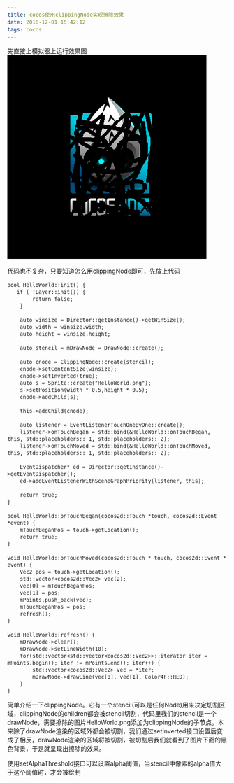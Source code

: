 ```yaml
---
title: cocos使用clippingNode实现擦除效果
date: 2016-12-01 15:42:12
tags: cocos
---
```


先直接上模拟器上运行效果图
![img](cocos-clippingNode/3F578633-F7F8-40B3-A5E1-A009FCB6D110.png)

代码也不复杂，只要知道怎么用clippingNode即可，先放上代码

```
bool HelloWorld::init() {
   if ( !Layer::init()) {
        return false;
    }
    
    auto winsize = Director::getInstance()->getWinSize();
    auto width = winsize.width;
    auto height = winsize.height;

    auto stencil = mDrawNode = DrawNode::create();
    
    auto cnode = ClippingNode::create(stencil);
    cnode->setContentSize(winsize);
    cnode->setInverted(true);
    auto s = Sprite::create("HelloWorld.png");
    s->setPosition(width * 0.5,height * 0.5);
    cnode->addChild(s);
    
    this->addChild(cnode);
    
    auto listener = EventListenerTouchOneByOne::create();
    listener->onTouchBegan = std::bind(&HelloWorld::onTouchBegan, this, std::placeholders::_1, std::placeholders::_2);
    listener->onTouchMoved = std::bind(&HelloWorld::onTouchMoved, this, std::placeholders::_1, std::placeholders::_2);
    
    EventDispatcher* ed = Director::getInstance()->getEventDispatcher();
    ed->addEventListenerWithSceneGraphPriority(listener, this);
    
    return true;
}

bool HelloWorld::onTouchBegan(cocos2d::Touch *touch, cocos2d::Event *event) {
    mTouchBeganPos = touch->getLocation();
    return true;
}

void HelloWorld::onTouchMoved(cocos2d::Touch * touch, cocos2d::Event * event) {
    Vec2 pos = touch->getLocation();
    std::vector<cocos2d::Vec2> vec(2);
    vec[0] = mTouchBeganPos;
    vec[1] = pos;
    mPoints.push_back(vec);
    mTouchBeganPos = pos;
    refresh();
}

void HelloWorld::refresh() {
    mDrawNode->clear();
    mDrawNode->setLineWidth(10);
    for(std::vector<std::vector<cocos2d::Vec2>>::iterator iter = mPoints.begin(); iter != mPoints.end(); iter++) {
        std::vector<cocos2d::Vec2> vec = *iter;
        mDrawNode->drawLine(vec[0], vec[1], Color4F::RED);
    }
}

```

简单介绍一下clippingNode。它有一个stencil(可以是任何Node)用来决定切割区域，clippingNode的children都会被stencil切割，代码里我们的stencil是一个drawNode，需要擦除的图片HelloWorld.png添加为clippingNode的子节点。本来除了drawNode渲染的区域外都会被切割，我们通过setInverted接口设置后变成了相反，drawNode渲染的区域将被切割，被切割后我们就看到了图片下面的黑色背景，于是就呈现出擦除的效果。

使用setAlphaThreshold接口可以设置alpha阈值，当stencil中像素的alpha值大于这个阈值时，才会被绘制